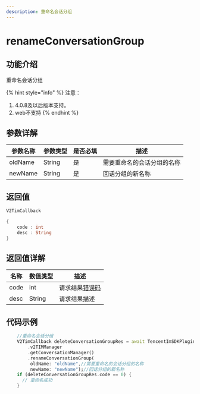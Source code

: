 ```yaml
---
description: 重命名会话分组
---
```


# renameConversationGroup

## 功能介绍

重命名会话分组

{% hint style="info" %}
注意：

1. 4.0.8及以后版本支持。
2. web不支持
{% endhint %}

## 参数详解

| 参数名称    | 参数类型   | 是否必填 | 描述            |
| ------- | ------ | ---- | ------------- |
| oldName | String | 是    | 需要重命名的会话分组的名称 |
| newName | String | 是    | 回话分组的新名称      |

## 返回值

```dart
V2TimCallback

{
    code : int
    desc : String
}
```

## 返回值详解

| 名称   | 数值类型   | 描述                                                             |
| ---- | ------ | -------------------------------------------------------------- |
| code | int    | 请求结果[错误码](https://cloud.tencent.com/document/product/269/1671) |
| desc | String | 请求结果描述                                                         |

## 代码示例

```dart
    //重命名会话分组
    V2TimCallback deleteConversationGroupRes = await TencentImSDKPlugin
        .v2TIMManager
        .getConversationManager()
        .renameConversationGroup(
         oldName: "oldName",//需要重命名的会话分组的名称
         newName: "newName");//回话分组的新名称
    if (deleteConversationGroupRes.code == 0) {
      // 重命名成功
    }
```
